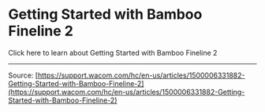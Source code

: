 # Getting Started with Bamboo Fineline 2

Click here to learn about Getting Started with Bamboo Fineline 2

---
Source: [https://support.wacom.com/hc/en-us/articles/1500006331882-Getting-Started-with-Bamboo-Fineline-2](https://support.wacom.com/hc/en-us/articles/1500006331882-Getting-Started-with-Bamboo-Fineline-2)
